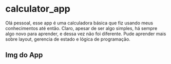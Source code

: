 # calculator_app

Olá pessoal, esse app é uma calculadora básica que fiz usando meus conhecimentos até então. Claro, apesar de ser algo simples, há sempre algo novo para aprender, e dessa vez não foi diferente. Pude aprender mais sobre layout, gerencia de estado e lógica de programação.

## Img do App

